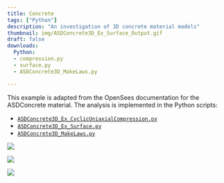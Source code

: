 ```yaml
---
title: Concrete
tags: ["Python"]
description: "An investigation of 3D concrete material models"
thumbnail: img/ASDConcrete3D_Ex_Surface_Output.gif
draft: false
downloads:
  Python:
  - compression.py
  - surface.py
  - ASDConcrete3D_MakeLaws.py

---
```



This example is adapted from the OpenSees documentation for the ASDConcrete material.
The analysis is implemented in the Python scripts:

- [`ASDConcrete3D_Ex_CyclicUniaxialCompression.py`](ASDConcrete3D_Ex_CyclicUniaxialCompression.py)
- [`ASDConcrete3D_Ex_Surface.py`](ASDConcrete3D_Ex_Surface.py)
- [`ASDConcrete3D_MakeLaws.py`](ASDConcrete3D_MakeLaws.py)

![](img/ASDConcrete3D_Ex_Surface_Output.gif)

![](img/ASDConcrete3D_Ex_CyclicUniaxialCompression.gif)

![](img/ASDConcrete3D_Ex_CyclicUniaxialTension.gif)


